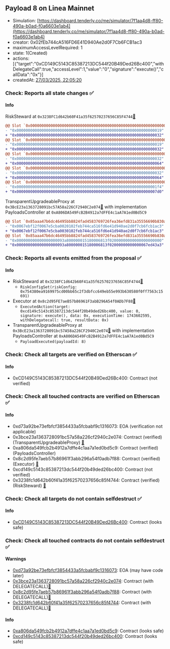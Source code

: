 ## Payload 8 on Linea Mainnet

- Simulation: [https://dashboard.tenderly.co/me/simulator/7f1aa4d8-ff80-490a-b0ad-f0a6603e1ab4](https://dashboard.tenderly.co/me/simulator/7f1aa4d8-ff80-490a-b0ad-f0a6603e1ab4)
- creator: 0x02fEb744cA516FD6E41D940Ae2d0F7Cb6FCB1ac3
- maximumAccessLevelRequired: 1
- state: 1(Created)
- actions: [{"target":"0xCD149C5143C85387213DC544f20B49Ded26Bc400","withDelegateCall":true,"accessLevel":1,"value":"0","signature":"execute()","callData":"0x"}]
- createdAt: [27/03/2025, 22:05:20](https://lineascan.build/tx/0x74424e3ffa7ab075a52dc439f129357305f1a46082091609f0a7b67b7e0e4262)

### Check: Reports all state changes :white_check_mark:

#### Info


RiskSteward at `0x3238FC1d642b60F41a35f62570237656C85F4744`[:ghost:](https://github.com/bgd-labs/aave-address-book "AaveV3Linea.RISK_STEWARD")
```diff
@@ Slot `0x0000000000000000000000000000000000000000000000000000000000000002` @@
- "0x0000000000000000000000000000000000000000000000000000000000000019"
+ "0x0000000000000000000000000000000000000000000000000000000000000032"
@@ Slot `0x0000000000000000000000000000000000000000000000000000000000000004` @@
- "0x0000000000000000000000000000000000000000000000000000000000000019"
+ "0x0000000000000000000000000000000000000000000000000000000000000032"
@@ Slot `0x000000000000000000000000000000000000000000000000000000000000000e` @@
- "0x0000000000000000000000000000000000000000000000000000000000000032"
+ "0x0000000000000000000000000000000000000000000000000000000000000064"
@@ Slot `0x0000000000000000000000000000000000000000000000000000000000000010` @@
- "0x0000000000000000000000000000000000000000000000000000000000000032"
+ "0x0000000000000000000000000000000000000000000000000000000000000064"
@@ Slot `0x0000000000000000000000000000000000000000000000000000000000000012` @@
- "0x00000000000000000000000000000000000000000000000000000000000001f4"
+ "0x00000000000000000000000000000000000000000000000000000000000007d0"
```

TransparentUpgradeableProxy at `0x3BcE23a1363728091bc57A58a226CF2940C2e074`[:ghost:](https://github.com/bgd-labs/aave-address-book "GovernanceV3Linea.PAYLOADS_CONTROLLER") with implementation PayloadsController at `0xA806DA549FcB2B4912a7dFFE4c1aA7A1ed0Bd5C9`
```diff
@@ Slot `0x85aaa47b6dc46495bb8824fad4583769726fea36efd831a35556690b830a8fbe` @@
- "0x0067ebf12f0067e5cba0020102feb744ca516fd6e41d940ae2d0f7cb6fcb1ac3"
+ "0x0067ebf12f0067e5cba0030102feb744ca516fd6e41d940ae2d0f7cb6fcb1ac3"
@@ Slot `0x85aaa47b6dc46495bb8824fad4583769726fea36efd831a35556690b830a8fbf` @@
- "0x000000000000000000093a800000015180006813f02000000000000000000000"
+ "0x000000000000000000093a800000015180006813f02000000000000067ed43a3"
```


### Check: Reports all events emitted from the proposal :white_check_mark:

#### Info

- RiskSteward at `0x3238FC1d642b60F41a35f62570237656C85F4744`[:ghost:](https://github.com/bgd-labs/aave-address-book "AaveV3Linea.RISK_STEWARD")
  - `RiskConfigSet(riskConfig: 0x754380ea9169975cd00bb65c2f3dbfcc649eb55e993b630580f0ff7563c15691)`
- Executor at `0x8c2d95FE7aeB57b86961F3abB296A54f0ADb7F88`[:ghost:](https://github.com/bgd-labs/aave-address-book "AaveV3Linea.ACL_ADMIN, GovernanceV3Linea.EXECUTOR_LVL_1")
  - `ExecutedAction(target: 0xcd149c5143c85387213dc544f20b49ded26bc400, value: 0, signature: execute(), data: 0x, executionTime: 1743602595, withDelegatecall: true, resultData: 0x)`
- TransparentUpgradeableProxy at `0x3BcE23a1363728091bc57A58a226CF2940C2e074`[:ghost:](https://github.com/bgd-labs/aave-address-book "GovernanceV3Linea.PAYLOADS_CONTROLLER") with implementation PayloadsController at `0xA806DA549FcB2B4912a7dFFE4c1aA7A1ed0Bd5C9`
  - `PayloadExecuted(payloadId: 8)`

### Check: Check all targets are verified on Etherscan :white_check_mark:

#### Info

- 0xCD149C5143C85387213DC544f20B49Ded26Bc400: Contract (not verified) 

### Check: Check all touched contracts are verified on Etherscan :white_check_mark:

#### Info

- 0xd73a92be73efbfcf3854433a5fcbabf9c1316073: EOA (verification not applicable)
- 0x3bce23a1363728091bc57a58a226cf2940c2e074: Contract (verified) (TransparentUpgradeableProxy) [:ghost:](https://github.com/bgd-labs/aave-address-book "GovernanceV3Linea.PAYLOADS_CONTROLLER")
- 0xa806da549fcb2b4912a7dffe4c1aa7a1ed0bd5c9: Contract (verified) (PayloadsController) 
- 0x8c2d95fe7aeb57b86961f3abb296a54f0adb7f88: Contract (verified) (Executor) [:ghost:](https://github.com/bgd-labs/aave-address-book "AaveV3Linea.ACL_ADMIN, GovernanceV3Linea.EXECUTOR_LVL_1")
- 0xcd149c5143c85387213dc544f20b49ded26bc400: Contract (not verified) 
- 0x3238fc1d642b60f41a35f62570237656c85f4744: Contract (verified) (RiskSteward) [:ghost:](https://github.com/bgd-labs/aave-address-book "AaveV3Linea.RISK_STEWARD")

### Check: Check all targets do not contain selfdestruct :white_check_mark:

#### Info

- [0xCD149C5143C85387213DC544f20B49Ded26Bc400](https://lineascan.build/address/0xCD149C5143C85387213DC544f20B49Ded26Bc400): Contract (looks safe)

### Check: Check all touched contracts do not contain selfdestruct :white_check_mark:

#### Warnings

- [0xd73a92be73efbfcf3854433a5fcbabf9c1316073](https://lineascan.build/address/0xd73a92be73efbfcf3854433a5fcbabf9c1316073): EOA (may have code later)
- [0x3bce23a1363728091bc57a58a226cf2940c2e074](https://lineascan.build/address/0x3bce23a1363728091bc57a58a226cf2940c2e074): Contract (with DELEGATECALL)[:ghost:](https://github.com/bgd-labs/aave-address-book "GovernanceV3Linea.PAYLOADS_CONTROLLER")
- [0x8c2d95fe7aeb57b86961f3abb296a54f0adb7f88](https://lineascan.build/address/0x8c2d95fe7aeb57b86961f3abb296a54f0adb7f88): Contract (with DELEGATECALL)[:ghost:](https://github.com/bgd-labs/aave-address-book "AaveV3Linea.ACL_ADMIN, GovernanceV3Linea.EXECUTOR_LVL_1")
- [0x3238fc1d642b60f41a35f62570237656c85f4744](https://lineascan.build/address/0x3238fc1d642b60f41a35f62570237656c85f4744): Contract (with DELEGATECALL)[:ghost:](https://github.com/bgd-labs/aave-address-book "AaveV3Linea.RISK_STEWARD")

#### Info

- [0xa806da549fcb2b4912a7dffe4c1aa7a1ed0bd5c9](https://lineascan.build/address/0xa806da549fcb2b4912a7dffe4c1aa7a1ed0bd5c9): Contract (looks safe)
- [0xcd149c5143c85387213dc544f20b49ded26bc400](https://lineascan.build/address/0xcd149c5143c85387213dc544f20b49ded26bc400): Contract (looks safe)

